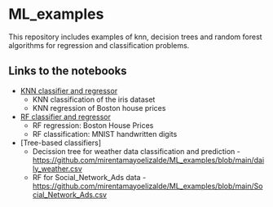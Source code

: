 # ML_examples
This repository includes examples of knn, decision trees and random forest algorithms for regression and classification problems.


## Links to the notebooks
  * [KNN classifier and regressor](https://github.com/mirentamayoelizalde/ML_examples/blob/main/k_nearest_neighbours.ipynb)
      - KNN classification of the iris dataset
      - KNN regression of Boston house prices
  * [RF classifier and regressor](https://github.com/mirentamayoelizalde/ML_examples/blob/main/random_forest.ipynb)
      - RF regression: Boston House Prices
      - RF classification: MNIST handwritten digits
  * [Tree-based classifiers]
      - Decission tree for weather data classification and prediction - https://github.com/mirentamayoelizalde/ML_examples/blob/main/daily_weather.csv
      - RF for Social_Network_Ads data - https://github.com/mirentamayoelizalde/ML_examples/blob/main/Social_Network_Ads.csv




      
      




